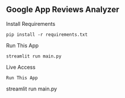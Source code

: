 ## Google App Reviews Analyzer
Install Requirements
````
pip install -r requirements.txt
````
Run This App
````
streamlit run main.py
````
Live Access
````
Run This App
````
streamlit run main.py
````
